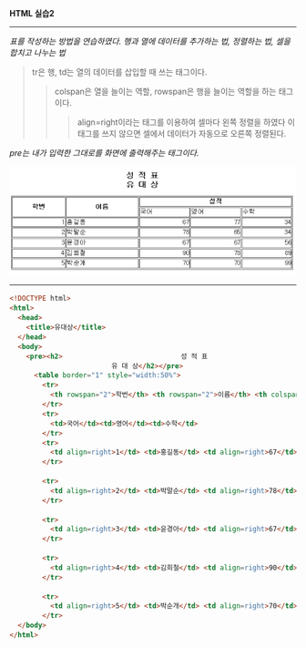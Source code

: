 __HTML 실습2__

---

*표를 작성하는 방법을 연습하였다. 행과 열에 데이터를 추가하는 법, 정렬하는 법, 셀을 합치고 나누는 법*

>tr은 행, td는 열의 데이터를 삽입할 때 쓰는 태그이다.
>>colspan은 열을 늘이는 역할, rowspan은 행을 늘이는 역할을 하는 태그이다.
>>>align=right이라는 태그를 이용하여 셀마다 왼쪽 정렬을 하였다 이 태그를 쓰지 않으면 셀에서 데이터가 자동으로 오른쪽 정렬된다.

*pre는 내가 입력한 그대로를 화면에 출력해주는 태그이다.*



![](/assets/img/html/html2.png)

---

```html
<!DOCTYPE html>
<html>
  <head>
    <title>유대상</title>
  </head>
  <body>
    <pre><h2>                             성 적 표
	                     유 대 상</h2></pre>
      <table border="1" style="width:50%">
        <tr>
          <th rowspan="2">학번</th> <th rowspan="2">이름</th> <th colspan="3">성적</th>
        </tr>
        <tr>
          <td>국어</td><td>영어</td><td>수학</td>
        </tr>
        <tr>
          <td align=right>1</td> <td>홍길동</td> <td align=right>67</td> <td align=right>77</td> <td align=right>34</td>
        </tr>

        <tr>
          <td align=right>2</td> <td>박말순</td> <td align=right>78</td> <td align=right>65</td> <td align=right>34</td>
        </tr>

        <tr>
          <td align=right>3</td> <td>윤경아</td> <td align=right>67</td> <td align=right>67</td> <td align=right>56</td>
        </tr>

        <tr>
          <td align=right>4</td> <td>김희철</td> <td align=right>90</td> <td align=right>78</td> <td align=right>89</td>
        </tr>

        <tr>
          <td align=right>5</td> <td>박순개</td> <td align=right>70</td> <td align=right>70</td> <td align=right>99</td>
        </tr>
  </body>
</html>
```
